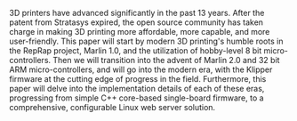 3D printers have advanced significantly in the past 13 years. After the patent from Stratasys expired, the open source community has taken charge in making 3D printing more affordable, more capable, and more user-friendly. This paper will start by   modern 3D printing's humble roots in the RepRap project, Marlin 1.0, and the utilization of hobby-level 8 bit micro-controllers. Then we will transition into the advent of Marlin 2.0 and 32 bit ARM micro-controllers, and will go into the modern era, with the Klipper firmware at the cutting edge of progress in the field. Furthermore, this paper will delve into the implementation details of each of these eras, progressing from simple C++ core-based single-board firmware, to a comprehensive, configurable Linux web server solution.